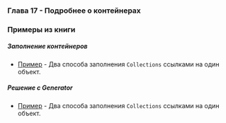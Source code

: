 ### Глава 17 - Подробнее о контейнерах

### Примеры из книги

##### Заполнение контейнеров

* [Пример](examples/filling/FillingLists.java) - Два способа заполнения `Collections` ссылками на один объект.

##### Решение с Generator

* [Пример](examples/filling/FillingLists.java) - Два способа заполнения `Collections` ссылками на один объект.
